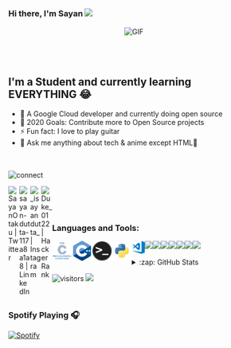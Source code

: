 ### Hi there, I'm Sayan  <img src="https://media.giphy.com/media/hvRJCLFzcasrR4ia7z/giphy.gif" width="25px"> </h1>

<div align="center">
<img hight="300" width="700" alt="GIF" align="center" src="https://github.com/sayand0122/sayand0122/blob/master/assets/tenor.gif">
</div>

</br>
</br>
</br>


## I'm a Student and currently learning EVERYTHING 😂

- 🔭 A Google Cloud developer and currently doing open source
- 🥅 2020 Goals: Contribute more to Open Source projects
- ⚡ Fun fact: I love to play guitar 
- 💬 Ask me anything about tech & anime except HTML😬

<br />

<br />

<img src="https://i1.wp.com/slfgchurch.com/wp-content/uploads/2019/08/lets-connect-1.png?ssl=1" alt="connect" width="20%" height="10%">

[<img align="left" alt="SayanOtaku | Twitter" width="22px" src="https://cdn.jsdelivr.net/npm/simple-icons@v3/icons/twitter.svg" />][twitter]
[<img align="left" alt="sayan-dutta-117a8a1a8 | LinkedIn" width="22px" src="https://cdn.jsdelivr.net/npm/simple-icons@v3/icons/linkedin.svg" />][linkedin]
[<img align="left" alt="_isayandutta_ | Instagram" width="22px" src="https://cdn.jsdelivr.net/npm/simple-icons@v3/icons/instagram.svg" />][instagram]
[<img align="left" alt="Duke_0122 | HackerRank" width="22px" src="https://cdn.jsdelivr.net/npm/simple-icons@v3/icons/hackerrank.svg" />][hackerrank]

<br />
<br />

<br />

### Languages and Tools:

<img align="left" alt="C" width="40px" src="https://raw.githubusercontent.com/github/explore/80688e429a7d4ef2fca1e82350fe8e3517d3494d/topics/c/c.png" />
<img align="left" alt="cpp" width="40px" src="https://raw.githubusercontent.com/github/explore/80688e429a7d4ef2fca1e82350fe8e3517d3494d/topics/cpp/cpp.png" />
<img align="left" alt="Terminal" width="40px" src="https://raw.githubusercontent.com/github/explore/80688e429a7d4ef2fca1e82350fe8e3517d3494d/topics/terminal/terminal.png" />
<img align="left" alt="python" width="40px" src="https://raw.githubusercontent.com/github/explore/80688e429a7d4ef2fca1e82350fe8e3517d3494d/topics/python/python.png" />
</div>
<img align="left" alt="Visual Studio Code" width="26px" src="https://raw.githubusercontent.com/github/explore/80688e429a7d4ef2fca1e82350fe8e3517d3494d/topics/visual-studio-code/visual-studio-code.png"/>
<img align="left" src="https://img.shields.io/badge/mysql-%2300f.svg?&style=for-the-badge&logo=mysql&logoColor=white"/>
<img align="left" src="https://img.shields.io/badge/git%20-%23F05033.svg?&style=for-the-badge&logo=git&logoColor=white"/>
<img align="left" src="https://img.shields.io/badge/github%20-%23121011.svg?&style=for-the-badge&logo=github&logoColor=white"/>
<img align="left" src="https://img.shields.io/badge/java-%23ED8B00.svg?&style=for-the-badge&logo=java&logoColor=white"/>
<img align="left" src="https://img.shields.io/badge/kotlin-%230095D5.svg?&style=for-the-badge&logo=kotlin&logoColor=white"/>
<img align="left" src="https://img.shields.io/badge/adobe%20photoshop%20-%2331A8FF.svg?&style=for-the-badge&logo=adobe%20photoshop&logoColor=white"/>
<img align="left" src="https://img.shields.io/badge/Google%20Cloud-%234285F4?logo=google-cloud&logoColor=white&style=for-the-badge" />

<br />

<br />



<details>
  <summary>:zap: GitHub Stats</summary>

  ![Sayan's github stats](https://github-readme-stats-vert-phi.vercel.app/api?username=sayand0122&show_icons=true&theme=synthwave&count_private=true&hide=issues)

</details>

![visitors](https://visitor-badge.glitch.me/badge?page_id=sayand0122.visitor-badge)
![](https://komarev.com/ghpvc/?username=sayand0122&color=brightgreen)

<br />

### Spotify Playing 🎧

[![Spotify](https://novatorem-wine-six.vercel.app/api/spotify)](https://open.spotify.com/user/Duke)

<br/>


[twitter]: https://twitter.com/SayanOtaku
[instagram]: https://www.instagram.com/_isayandutta_/
[linkedin]: https://www.linkedin.com/in/sayan-dutta-117a8a1a8/
[hackerrank]: https://www.hackerrank.com/Duke_0122/
